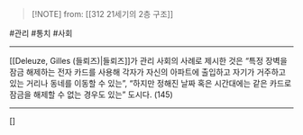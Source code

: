  > [!NOTE] from: [[312 21세기의 2층 구조]]

#관리 #통치 #사회 

--- 
[[Deleuze, Gilles (들뢰즈)|들뢰즈]]가 관리 사회의 사례로 제시한 것은 “특정 장벽을 잠금 해제하는 전자 카드를 사용해 각자가 자신의 아파트에 출입하고 자기가 거주하고 있는 거리나 동네를 이동할 수 있는”, “하지만 정해진 날짜 혹은 시간대에는 같은 카드로 잠금을 해제할 수 없는 경우도 있는” 도시다. (145)


--- 
[]